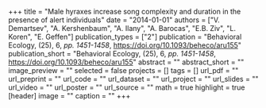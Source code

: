+++
title = "Male hyraxes increase song complexity and duration in the presence of alert individuals"
date = "2014-01-01"
authors = ["V. Demartsev", "A. Kershenbaum", "A. Ilany", "A. Barocas", "E.B. Ziv", "L. Koren", "E. Geffen"]
publication_types = ["2"]
publication = "Behavioral Ecology, (25), 6, _pp. 1451-1458_, https://doi.org/10.1093/beheco/aru155"
publication_short = "Behavioral Ecology, (25), 6, _pp. 1451-1458_, https://doi.org/10.1093/beheco/aru155"
abstract = ""
abstract_short = ""
image_preview = ""
selected = false
projects = []
tags = []
url_pdf = ""
url_preprint = ""
url_code = ""
url_dataset = ""
url_project = ""
url_slides = ""
url_video = ""
url_poster = ""
url_source = ""
math = true
highlight = true
[header]
image = ""
caption = ""
+++
